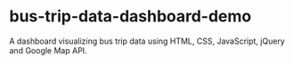 # bus-trip-data-dashboard-demo
A dashboard visualizing bus trip data using HTML, CSS, JavaScript, jQuery and Google Map API.
